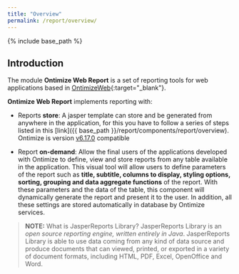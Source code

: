 ```yaml
---
title: "Overview"
permalink: /report/overview/
---
```


{% include base_path %}

## Introduction

The module **Ontimize Web Report**  is a set of reporting tools for web applications based in [OntimizeWeb](https://github.com/OntimizeWeb/ontimize-web-ngx){:target="_blank"}.

**Ontimize Web Report** implements reporting with:

* Reports **store**: A jasper template can store and be generated from anywhere in the application, for this you have to follow a series of steps listed in this [link]({{ base_path }}/report/components/report/overview). Ontimize is version [v6.17.0](https://community.jaspersoft.com/project/jaspersoft-studio/releases) compatible

* Report **on-demand**: Allow the final users of the applications developed with Ontimize to define, view and store reports from any table available in the application.
This visual tool will allow users to define parameters of the report such as **title, subtitle, columns to display, styling options, sorting, grouping and data aggregate functions** of the report. With these parameters and the data of the table, this component will dynamically generate the report and present it to the user. In addition, all these settings are stored automatically in database by Ontimize services.


> **NOTE:**
What is JasperReports Library?
JasperReports Library is an *open source reporting engine, written entirely in Java*. JasperReports Library is able to use data coming from any kind of data source and produce documents that can viewed, printed, or exported in a variety of document formats, including HTML, PDF, Excel, OpenOffice and Word.


